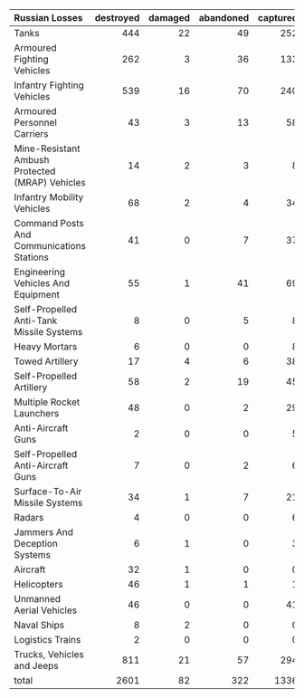 | Russian Losses                                   |   destroyed |   damaged |   abandoned |   captured |   total |
|:-------------------------------------------------|------------:|----------:|------------:|-----------:|--------:|
| Tanks                                            |         444 |        22 |          49 |        252 |     767 |
| Armoured Fighting Vehicles                       |         262 |         3 |          36 |        133 |     434 |
| Infantry Fighting Vehicles                       |         539 |        16 |          70 |        240 |     865 |
| Armoured Personnel Carriers                      |          43 |         3 |          13 |         58 |     117 |
| Mine-Resistant Ambush Protected  (MRAP) Vehicles |          14 |         2 |           3 |          8 |      27 |
| Infantry Mobility Vehicles                       |          68 |         2 |           4 |         34 |     108 |
| Command Posts And Communications Stations        |          41 |         0 |           7 |         37 |      85 |
| Engineering Vehicles And Equipment               |          55 |         1 |          41 |         69 |     166 |
| Self-Propelled Anti-Tank Missile Systems         |           8 |         0 |           5 |          8 |      21 |
| Heavy Mortars                                    |           6 |         0 |           0 |          8 |      14 |
| Towed Artillery                                  |          17 |         4 |           6 |         38 |      65 |
| Self-Propelled Artillery                         |          58 |         2 |          19 |         45 |     124 |
| Multiple Rocket Launchers                        |          48 |         0 |           2 |         29 |      79 |
| Anti-Aircraft Guns                               |           2 |         0 |           0 |          5 |       7 |
| Self-Propelled Anti-Aircraft Guns                |           7 |         0 |           2 |          6 |      15 |
| Surface-To-Air Missile Systems                   |          34 |         1 |           7 |         21 |      63 |
| Radars                                           |           4 |         0 |           0 |          6 |      10 |
| Jammers And Deception Systems                    |           6 |         1 |           0 |          3 |      10 |
| Aircraft                                         |          32 |         1 |           0 |          0 |      33 |
| Helicopters                                      |          46 |         1 |           1 |          1 |      49 |
| Unmanned Aerial Vehicles                         |          46 |         0 |           0 |         41 |      87 |
| Naval Ships                                      |           8 |         2 |           0 |          0 |      10 |
| Logistics Trains                                 |           2 |         0 |           0 |          0 |       2 |
| Trucks, Vehicles and Jeeps                       |         811 |        21 |          57 |        294 |    1183 |
| total                                            |        2601 |        82 |         322 |       1336 |    4341 |
